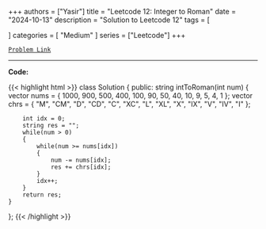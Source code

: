 
+++
authors = ["Yasir"]
title = "Leetcode 12: Integer to Roman"
date = "2024-10-13"
description = "Solution to Leetcode 12"
tags = [
    
]
categories = [
    "Medium"
]
series = ["Leetcode"]
+++



[`Problem Link`](https://leetcode.com/problems/integer-to-roman/description/)

---

**Code:**

{{< highlight html >}}
class Solution {
public:
    string intToRoman(int num) {
        vector<int> nums = { 1000, 900, 500, 400, 100, 90, 50, 40, 10, 9, 5, 4, 1 };
        vector<string> chrs = { "M", "CM", "D", "CD", "C", "XC", "L", "XL", "X", "IX", "V", "IV", "I" };

        int idx = 0;
        string res = "";
        while(num > 0)
        {
            while(num >= nums[idx])
            {
                num -= nums[idx];
                res += chrs[idx];
            }
            idx++;
        }
        return res;
    }
};
{{< /highlight >}}

